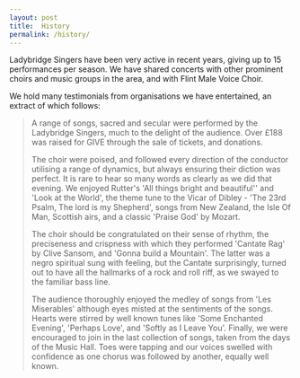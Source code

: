 ```yaml
---
layout: post
title:  History
permalink: /history/
---
```

Ladybridge Singers have been very active in recent years, giving up to 15 performances per season.  We have shared  concerts with other prominent choirs and music groups in the area, and with Flint Male Voice Choir.

We hold many testimonials from organisations we have entertained, an extract of which follows:

>A range of songs, sacred and secular were performed by the Ladybridge Singers, much to the delight of the audience.  Over £188 was raised for GIVE through the sale of tickets, and donations.
>
>The choir were poised, and followed every direction of the conductor utilising a range of dynamics, but always ensuring their diction was perfect.  It is rare  to hear so many words as clearly as we did that evening.  We enjoyed Rutter's 'All things bright and beautiful'' and 'Look at the World', the theme tune to the Vicar of Dibley - 'The 23rd Psalm, The lord is my  Shepherd', songs from New Zealand,  the Isle Of Man, Scottish airs, and a classic 'Praise God' by Mozart.
>
>The choir should be congratulated on their sense of rhythm, the preciseness and crispness with which they performed 'Cantate Rag' by Clive Sansom, and 'Gonna build a Mountain'.  The latter was a negro spiritual sung with feeling, but the Cantate surprisingly, turned out to have all the hallmarks of a rock and roll riff, as  we swayed to the familiar bass line.
>
>The audience thoroughly enjoyed the medley of songs from 'Les Miserables' although eyes misted at the sentiments of the songs.  Hearts were stirred by well known tunes like 'Some Enchanted Evening', 'Perhaps Love', and 'Softly as I Leave You'.  Finally, we were encouraged to join in the last collection of songs, taken from the days of the Music Hall.  Toes were tapping and our voices swelled with confidence as one chorus was followed by another, equally well known. 
